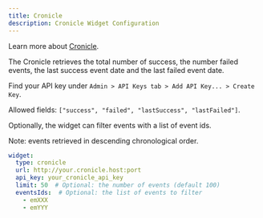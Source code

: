 ```yaml
---
title: Cronicle
description: Cronicle Widget Configuration
---
```


Learn more about [Cronicle](https://github.com/jhuckaby/Cronicle).

The Cronicle retrieves the total number of success, the number failed events, the last success event date and the last failed event date.

Find your API key under `Admin > API Keys tab > Add API Key... > Create Key`.

Allowed fields: `["success", "failed", "lastSuccess", "lastFailed"]`.

Optionally, the widget can filter events with a list of event ids.

Note: events retrieved in descending chronological order.
 
```yaml
widget:
  type: cronicle
  url: http://your.cronicle.host:port
  api_key: your_cronicle_api_key
  limit: 50  # Optional: the number of events (default 100)
  eventsIds:  # Optional: the list of events to filter
    - emXXX
    - emYYY
```
